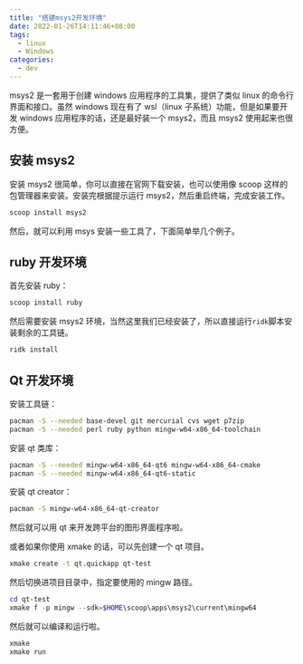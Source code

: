 ```yaml
---
title: "搭建msys2开发环境"
date: 2022-01-26T14:11:46+08:00
tags:
  - linux
  - Windows
categories:
  - dev
---
```


msys2 是一套用于创建 windows 应用程序的工具集，提供了类似 linux 的命令行界面和接口。虽然 windows 现在有了 wsl（linux 子系统）功能，但是如果要开发 windows 应用程序的话，还是最好装一个 msys2，而且 msys2 使用起来也很方便。

## 安装 msys2

安装 msys2 很简单，你可以直接在官网下载安装，也可以使用像 scoop 这样的包管理器来安装。安装完根据提示运行 msys2，然后重启终端，完成安装工作。

```sh
scoop install msys2
```

然后，就可以利用 msys 安装一些工具了，下面简单举几个例子。

## ruby 开发环境

首先安装 ruby：

```sh
scoop install ruby
```

然后需要安装 msys2 环境，当然这里我们已经安装了，所以直接运行`ridk`脚本安装剩余的工具链。

```sh
ridk install
```

## Qt 开发环境

安装工具链：

```sh
pacman -S --needed base-devel git mercurial cvs wget p7zip
pacman -S --needed perl ruby python mingw-w64-x86_64-toolchain

```

安装 qt 类库：

```sh
pacman -S --needed mingw-w64-x86_64-qt6 mingw-w64-x86_64-cmake
pacman -S --needed mingw-w64-x86_64-qt6-static
```

安装 qt creator：

```sh
pacman -S mingw-w64-x86_64-qt-creator
```

然后就可以用 qt 来开发跨平台的图形界面程序啦。

或者如果你使用 xmake 的话，可以先创建一个 qt 项目。

```sh
xmake create -t qt.quickapp qt-test
```

然后切换进项目目录中，指定要使用的 mingw 路径。

```powershell
cd qt-test
xmake f -p mingw --sdk=$HOME\scoop\apps\msys2\current\mingw64
```

然后就可以编译和运行啦。

```sh
xmake
xmake run
```
